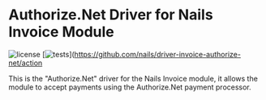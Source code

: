 # Authorize.Net Driver for Nails Invoice Module

![license](https://img.shields.io/badge/license-MIT-green.svg)
[![tests](https://github.com/nails/driver-invoice-authorize-net/actions/workflows/build_and_test.yml/badge.svg )](https://github.com/nails/driver-invoice-authorize-net/action

This is the "Authorize.Net" driver for the Nails Invoice module, it allows the module to accept payments using the Authorize.Net payment processor.

